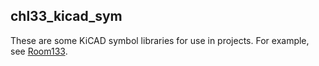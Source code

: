 ## chl33_kicad_sym

These are some KiCAD symbol libraries for use in projects.
For example, see [Room133](https://github.com/chl33/Room133).

